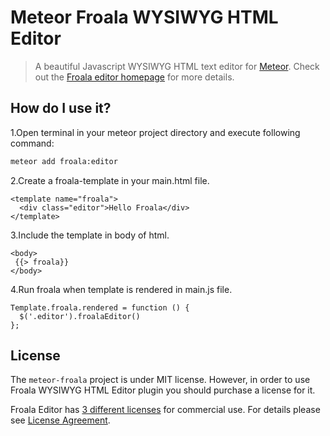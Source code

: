 # Meteor Froala WYSIWYG HTML Editor

>A beautiful Javascript WYSIWYG HTML text editor for [Meteor](https://github.com/meteor/meteor).
Check out the [Froala editor homepage](https://froala.com/wysiwyg-editor) for more details.


## How do I use it?

1.Open terminal in your meteor project directory and execute following command:

```bash
meteor add froala:editor
```
2.Create a froala-template in your main.html file.
```
<template name="froala">
  <div class="editor">Hello Froala</div>
</template>
```
3.Include the template in body of html.
```
<body>
 {{> froala}}
</body>
```
4.Run froala when template is rendered in main.js file.
```
Template.froala.rendered = function () {
  $('.editor').froalaEditor()
};
```



## License

The `meteor-froala` project is under MIT license. However, in order to use Froala WYSIWYG HTML Editor plugin you should purchase a license for it.

Froala Editor has [3 different licenses](https://froala.com/wysiwyg-editor/pricing/) for commercial use.
For details please see [License Agreement](https://froala.com/wysiwyg-editor/terms).
